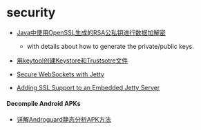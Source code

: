 security
==============

- [Java中使用OpenSSL生成的RSA公私钥进行数据加解密](http://blog.csdn.net/chaijunkun/article/details/7275632)
	- with details about how to generate the private/public keys.
	
- [用keytool创建Keystore和Trustsotre文件 ](http://zjumty.iteye.com/blog/1885356)

- [Secure WebSockets with Jetty](http://amilamanoj.blogspot.com/2013/06/secure-websockets-with-jetty.html)
- [Adding SSL Support to an Embedded Jetty Server](http://java.dzone.com/articles/adding-ssl-support-embedded)
	



#### Decompile Android APKs

- [详解Androguard静态分析APK方法](http://blog.csdn.net/ybdesire/article/details/52629142)
